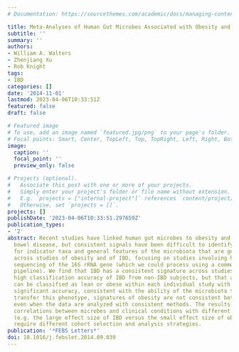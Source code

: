 ```yaml
---
# Documentation: https://sourcethemes.com/academic/docs/managing-content/

title: Meta-Analyses of Human Gut Microbes Associated with Obesity and IBD
subtitle: ''
summary: ''
authors:
- William A. Walters
- Zhenjiang Xu
- Rob Knight
tags:
- IBD
categories: []
date: '2014-11-01'
lastmod: 2023-04-06T10:33:51Z
featured: false
draft: false

# Featured image
# To use, add an image named `featured.jpg/png` to your page's folder.
# Focal points: Smart, Center, TopLeft, Top, TopRight, Left, Right, BottomLeft, Bottom, BottomRight.
image:
  caption: ''
  focal_point: ''
  preview_only: false

# Projects (optional).
#   Associate this post with one or more of your projects.
#   Simply enter your project's folder or file name without extension.
#   E.g. `projects = ["internal-project"]` references `content/project/deep-learning/index.md`.
#   Otherwise, set `projects = []`.
projects: []
publishDate: '2023-04-06T10:33:51.297659Z'
publication_types:
- '2'
abstract: Recent studies have linked human gut microbes to obesity and inflammatory
  bowel disease, but consistent signals have been difficult to identify. Here we test
  for indicator taxa and general features of the microbiota that are generally consistent
  across studies of obesity and of IBD, focusing on studies involving high-throughput
  sequencing of the 16S rRNA gene (which we could process using a common computational
  pipeline). We find that IBD has a consistent signature across studies and allows
  high classification accuracy of IBD from non-IBD subjects, but that although subjects
  can be classified as lean or obese within each individual study with statistically
  significant accuracy, consistent with the ability of the microbiota to experimentally
  transfer this phenotype, signatures of obesity are not consistent between studies
  even when the data are analyzed with consistent methods. The results suggest that
  correlations between microbes and clinical conditions with different effect sizes
  (e.g. the large effect size of IBD versus the small effect size of obesity) may
  require different cohort selection and analysis strategies.
publication: '*FEBS Letters*'
doi: 10.1016/j.febslet.2014.09.039
---
```


